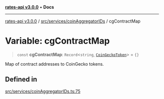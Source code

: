 [**rates-api v3.0.0**](../../../../README.md) • **Docs**

***

[rates-api v3.0.0](../../../../modules.md) / [src/services/coinAggregatorIDs](../README.md) / cgContractMap

# Variable: cgContractMap

> `const` **cgContractMap**: `Record`\<`string`, [`CoinGeckoToken`](../../../types/type-aliases/CoinGeckoToken.md)\> = `{}`

Map of contract addresses to CoinGecko tokens.

## Defined in

[src/services/coinAggregatorIDs.ts:75](https://github.com/ZelCore-io/rates-api/blob/6685e3f3773638f4d641af3eec276ce5ce2b0d4c/src/services/coinAggregatorIDs.ts#L75)
